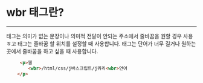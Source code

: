 # wbr 태그란?
***

<wbr> 태그는 의미가 없는 문장이나 의미적 전달이 안되는 주소에서 줄바꿈을 원할 경우 사용ㅎ고
<wbr> 태그는 줄바꿈 할 위치를 설정할 때 사용합니다.
<wbr> 태그는 단어가 너무 길거나 원하는 곳에서 줄바꿈을 하고 싶을 때 사용합니다.

```html
     <p>웹
        <wbr>/html/css/j바스크립트/j쿼리<wbr>언어
    </p>
```
